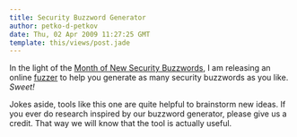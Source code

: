 ```yaml
---
title: Security Buzzword Generator
author: petko-d-petkov
date: Thu, 02 Apr 2009 11:27:25 GMT
template: this/views/post.jade
---
```


In the light of the [Month of New Security Buzzwords](http://www.cgisecurity.com/2009/04/month-of-new-security-buzzwords.html), I am releasing an online [fuzzer](http://buzz.gnucitizen.org) to help you generate as many security buzzwords as you like. _Sweet!_

Jokes aside, tools like this one are quite helpful to brainstorm new ideas. If you ever do research inspired by our buzzword generator, please give us a credit. That way we will know that the tool is actually useful.
